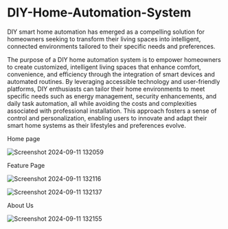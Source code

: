 # DIY-Home-Automation-System
DIY smart home automation has emerged as a compelling solution for homeowners seeking to transform their living spaces into intelligent, connected environments tailored to their specific needs and preferences. 

The purpose of a DIY home automation system is to empower homeowners to create customized, intelligent living spaces that enhance comfort, convenience, and efficiency through the integration of smart devices and automated routines. By leveraging accessible technology and user-friendly platforms, DIY enthusiasts can tailor their home environments to meet specific needs such as energy management, security enhancements, and daily task automation, all while avoiding the costs and complexities associated with professional installation. This approach fosters a sense of control and personalization, enabling users to innovate and adapt their smart home systems as their lifestyles and preferences evolve.

Home page

![Screenshot 2024-09-11 132059](https://github.com/user-attachments/assets/c604df9a-2c5e-4ee4-a216-987a49340689)



Feature Page

![Screenshot 2024-09-11 132116](https://github.com/user-attachments/assets/19262fee-d664-44fd-b712-e43fb8e891a8)

![Screenshot 2024-09-11 132137](https://github.com/user-attachments/assets/0efd8c65-d049-4ff2-82e1-8597813b3145)

About Us

![Screenshot 2024-09-11 132155](https://github.com/user-attachments/assets/7cadf8fb-0b5f-44a5-94e4-7bc39cb45d25)


